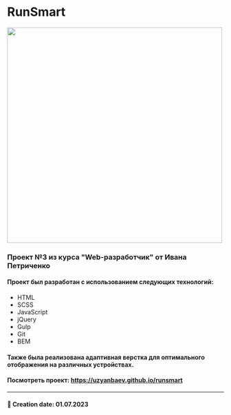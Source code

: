 # RunSmart

<img src="https://github.com/t1lent/runsmart/blob/main/img/runsmart.jpg?raw=true" width="500">

### Проект №3 из курса "Web-разработчик" от Ивана Петриченко
#### Проект был разработан с использованием следующих технологий:
- HTML
- SCSS
- JavaScript
- jQuery
- Gulp
- Git
- BEM

#### Также была реализована адаптивная верстка для оптимального отображения на различных устройствах.
#### Посмотреть проект: https://uzyanbaev.github.io/runsmart

<hr>

#### 📅 Creation date: 01.07.2023
